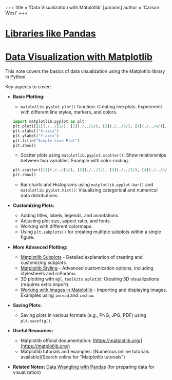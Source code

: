 +++
 title = 'Data Visualization with Matplotlib'
[params]
	author = 'Carson West'
+++
# [Libraries like Pandas](./../libraries-like-pandas/)
# [Data Visualization with Matplotlib](./../data-visualization-with-matplotlib/) 
This note covers the basics of data visualization using the Matplotlib library in Python.

Key aspects to cover:

* **Basic Plotting:**
    * `matplotlib.pyplot.plot()` function:  Creating line plots.  Experiment with different line styles, markers, and colors.
    ```python
    import matplotlib.pyplot as plt
    plt.plot([[1](./../[1/), [2](./../2/), [3](./../3/), [4](./../4/)], [[5](./../[5/), [6](./../6/), [7](./../7/), 8])
    plt.xlabel("X-axis")
    plt.ylabel("Y-axis")
    plt.title("Simple Line Plot")
    plt.show()
    ```
    * Scatter plots using `matplotlib.pyplot.scatter()`: Show relationships between two variables.  Example with color-coding.
    ```python
    plt.scatter([[1](./../[1/), [2](./../2/), [3](./../3/), [4](./../4/)], [[5](./../[5/), [6](./../6/), [7](./../7/), 8], c=['red', 'green', 'blue', 'yellow'])
    plt.show()
    ```
    * Bar charts and Histograms using `matplotlib.pyplot.bar()` and `matplotlib.pyplot.hist()`: Visualizing categorical and numerical data distributions.

* **Customizing Plots:**
    * Adding titles, labels, legends, and annotations.
    * Adjusting plot size, aspect ratio, and fonts.
    * Working with different colormaps.
    * Using `plt.subplots()` for creating multiple subplots within a single figure.

* **More Advanced Plotting:**
    * [Matplotlib Subplots](./../matplotlib-subplots/) -  Detailed explanation of creating and customizing subplots.
    * [Matplotlib Styling](./../matplotlib-styling/) -  Advanced customization options, including stylesheets and rcParams.
    * 3D plotting with `mpl_toolkits.mplot3d`: Creating 3D visualizations (requires extra import).
    * [Working with Images in Matplotlib](./../working-with-images-in-matplotlib/) - Importing and displaying images.  Examples using `imread` and `imshow`.


* **Saving Plots:**
    * Saving plots in various formats (e.g., PNG, JPG, PDF) using `plt.savefig()`.


* **Useful Resources:**
    * Matplotlib official documentation: [https://matplotlib.org/](https://matplotlib.org/)
    * Matplotlib tutorials and examples: [Numerous online tutorials available](Search online for "Matplotlib tutorials")

* **Related Notes:** [Data Wrangling with Pandas](./../data-wrangling-with-pandas/) (for preparing data for visualization)


